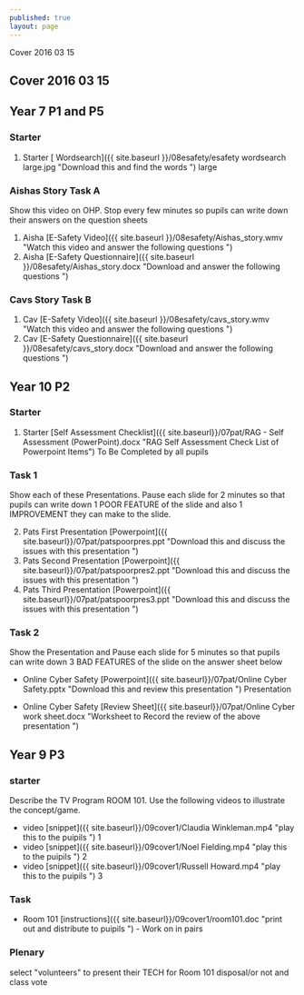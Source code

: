 ```yaml
---
published: true
layout: page
---
```

Cover 2016 03 15


## Cover 2016 03 15

## Year 7 P1 and P5

### Starter

1. Starter [ Wordsearch]({{ site.baseurl }}/08esafety/esafety wordsearch large.jpg "Download this and find the words ") large

### Aishas Story  Task A

Show this video on OHP. Stop every few minutes so pupils can write down their answers on the question sheets

1. Aisha [E-Safety Video]({{ site.baseurl }}/08esafety/Aishas_story.wmv "Watch this video and answer the following questions ")
1. Aisha [E-Safety Questionnaire]({{ site.baseurl }}/08esafety/Aishas_story.docx "Download and answer the following questions ") 

### Cavs Story   Task B
1. Cav [E-Safety Video]({{ site.baseurl }}/08esafety/cavs_story.wmv "Watch this video and answer the following questions ")
1. Cav [E-Safety Questionnaire]({{ site.baseurl }}/08esafety/cavs_story.docx "Download and answer the following questions ") 

## Year 10 P2

### Starter

1. Starter [Self Assessment Checklist]({{ site.baseurl}}/07pat/RAG - Self Assessment (PowerPoint).docx "RAG Self Assessment Check List of Powerpoint Items") To Be Completed by all pupils

### Task 1

Show each of these Presentations.
Pause each slide for 2 minutes so that pupils can write down 1 POOR FEATURE of the slide and also 1 IMPROVEMENT they can make to the slide.

2. Pats First Presentation [Powerpoint]({{ site.baseurl}}/07pat/patspoorpres.ppt "Download this and discuss the issues with this presentation ")
2. Pats Second Presentation [Powerpoint]({{ site.baseurl}}/07pat/patspoorpres2.ppt "Download this and discuss the issues with this presentation ")
2. Pats Third Presentation [Powerpoint]({{ site.baseurl}}/07pat/patspoorpres3.ppt "Download this and discuss the issues with this presentation ")

### Task 2

Show the Presentation and 
Pause each slide for 5 minutes so that pupils can write down 3 BAD FEATURES of the slide on the answer sheet below

- Online Cyber Safety [Powerpoint]({{ site.baseurl}}/07pat/Online Cyber Safety.pptx "Download this and review this presentation ") Presentation

- Online Cyber Safety [Review Sheet]({{ site.baseurl}}/07pat/Online Cyber work sheet.docx "Worksheet to Record the review of the above presentation ")

## Year 9 P3

### starter

Describe the TV Program ROOM 101. Use the following videos to illustrate the concept/game.

- video [snippet]({{ site.baseurl}}/09cover1/Claudia Winkleman.mp4 "play this to the puipils ") 1
- video [snippet]({{ site.baseurl}}/09cover1/Noel Fielding.mp4 "play this to the puipils ") 2
- video [snippet]({{ site.baseurl}}/09cover1/Russell Howard.mp4 "play this to the puipils ") 3

### Task
- Room 101 [instructions]({{ site.baseurl}}/09cover1/room101.doc "print out and distribute to puipils ") - Work on in pairs

### Plenary

select "volunteers" to present their TECH for Room 101 disposal/or not and class vote







	










